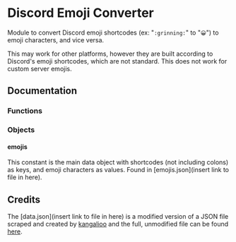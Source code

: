 # Discord Emoji Converter
Module to convert Discord emoji shortcodes (ex: "`:grinning:`" to "`😀`") to emoji characters, and vice versa.

This may work for other platforms, however they are built according to Discord's emoji shortcodes, which are not standard. This does not work for custom server emojis.

## Documentation

### Functions

### Objects

#### emojis

This constant is the main data object with shortcodes (not including colons) as keys, and emoji characters as values. Found in [emojis.json](insert link to file in here).

## Credits

The [data.json](insert link to file in here) is a modified version of a JSON file scraped and created by [kangalioo](https://github.com/kangalioo) and the full, unmodified file can be found [here](https://gist.github.com/kangalioo/5e0f19e8145587c05e219597fbd2d352).

